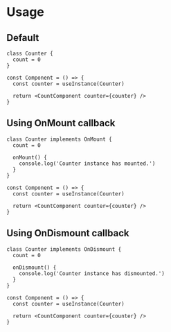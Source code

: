 # Usage

## Default

```tsx
class Counter {
  count = 0
}

const Component = () => {
  const counter = useInstance(Counter)

  return <CountComponent counter={counter} />
}
```

## Using OnMount callback

```tsx
class Counter implements OnMount {
  count = 0

  onMount() {
    console.log('Counter instance has mounted.')
  }
}

const Component = () => {
  const counter = useInstance(Counter)

  return <CountComponent counter={counter} />
}
```

## Using OnDismount callback

```tsx
class Counter implements OnDismount {
  count = 0

  onDismount() {
    console.log('Counter instance has dismounted.')
  }
}

const Component = () => {
  const counter = useInstance(Counter)

  return <CountComponent counter={counter} />
}
```
